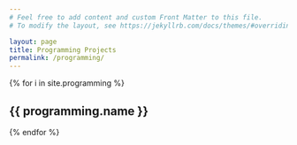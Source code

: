 ```yaml
---
# Feel free to add content and custom Front Matter to this file.
# To modify the layout, see https://jekyllrb.com/docs/themes/#overriding-theme-defaults

layout: page
title: Programming Projects
permalink: /programming/
---
```



{% for i in site.programming  %}
  <h2>{{ programming.name }} </h2>
{% endfor %}
